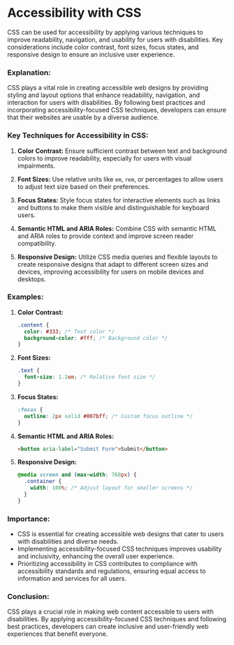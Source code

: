 # Accessibility with CSS

CSS can be used for accessibility by applying various techniques to improve readability, navigation, and usability for users with disabilities. Key considerations include color contrast, font sizes, focus states, and responsive design to ensure an inclusive user experience.

### Explanation:

CSS plays a vital role in creating accessible web designs by providing styling and layout options that enhance readability, navigation, and interaction for users with disabilities. By following best practices and incorporating accessibility-focused CSS techniques, developers can ensure that their websites are usable by a diverse audience.

### Key Techniques for Accessibility in CSS:

1. **Color Contrast:** Ensure sufficient contrast between text and background colors to improve readability, especially for users with visual impairments.
2. **Font Sizes:** Use relative units like `em`, `rem`, or percentages to allow users to adjust text size based on their preferences.
3. **Focus States:** Style focus states for interactive elements such as links and buttons to make them visible and distinguishable for keyboard users.
4. **Semantic HTML and ARIA Roles:** Combine CSS with semantic HTML and ARIA roles to provide context and improve screen reader compatibility.

5. **Responsive Design:** Utilize CSS media queries and flexible layouts to create responsive designs that adapt to different screen sizes and devices, improving accessibility for users on mobile devices and desktops.

### Examples:

1. **Color Contrast:**
   ```css
   .content {
     color: #333; /* Text color */
     background-color: #fff; /* Background color */
   }
   ```
2. **Font Sizes:**
   ```css
   .text {
     font-size: 1.2em; /* Relative font size */
   }
   ```
3. **Focus States:**
   ```css
   :focus {
     outline: 2px solid #007bff; /* Custom focus outline */
   }
   ```
4. **Semantic HTML and ARIA Roles:**
   ```html
   <button aria-label="Submit Form">Submit</button>
   ```
5. **Responsive Design:**
   ```css
   @media screen and (max-width: 768px) {
     .container {
       width: 100%; /* Adjust layout for smaller screens */
     }
   }
   ```

### Importance:

- CSS is essential for creating accessible web designs that cater to users with disabilities and diverse needs.
- Implementing accessibility-focused CSS techniques improves usability and inclusivity, enhancing the overall user experience.
- Prioritizing accessibility in CSS contributes to compliance with accessibility standards and regulations, ensuring equal access to information and services for all users.

### Conclusion:

CSS plays a crucial role in making web content accessible to users with disabilities. By applying accessibility-focused CSS techniques and following best practices, developers can create inclusive and user-friendly web experiences that benefit everyone.
